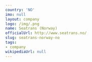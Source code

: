```yaml
---
country: 'NO'
imo: null
layout: company
logo: /img/.png
name: Seatrans (Norway)
officialUrl: http://www.seatrans.no/
slug: seatrans-norway-no
tags:
- company
wikipediaUrl: null
---
```

